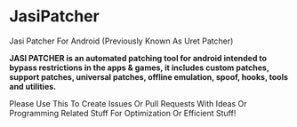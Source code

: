 # JasiPatcher
Jasi Patcher For Android (Previously Known As Uret Patcher)

<b>JASI PATCHER is an automated patching tool for android intended to bypass restrictions in the apps & games, it includes custom patches, support patches, universal patches, offline emulation, spoof, hooks, tools and utilities.</b>

Please Use This To Create Issues Or Pull Requests With Ideas Or Programming Related Stuff For Optimization Or Efficient Stuff!
